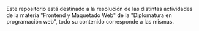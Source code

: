 Este repositorio está destinado a la resolución de las distintas actividades de la materia "Frontend y Maquetado Web" de la "Diplomatura en programación web", todo su contenido corresponde a las mismas.